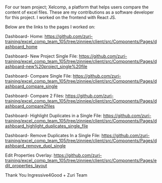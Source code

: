For our team project; Xelcomp, a platform that helps users compare the content of excel files. These are my contributions as a software developer for this project. I worked on the frontend with React JS. 

Below are the links to the pages I worked on:

Dashboard- Home: https://github.com/zuri-training/excel_comp_team_105/tree/zinniee/client/src/Components/Pages/dashboard_home

Dashboard- New Project Single File: https://github.com/zuri-training/excel_comp_team_105/tree/zinniee/client/src/Components/Pages/dashboard-new%20project_single%20file

Dashboard- Compare Single File: https://github.com/zuri-training/excel_comp_team_105/tree/zinniee/client/src/Components/Pages/dashboard_compare_single

Dashboard- Compare 2 Files: https://github.com/zuri-training/excel_comp_team_105/tree/zinniee/client/src/Components/Pages/dashboard_compare2files

Dashboard- Highlight Duplicates in a  Single File: https://github.com/zuri-training/excel_comp_team_105/tree/zinniee/client/src/Components/Pages/dashboard_highlight_duplicates_single_file

Dashboard- Remove Duplicates In a  Single File: https://github.com/zuri-training/excel_comp_team_105/tree/zinniee/client/src/Components/Pages/dashboard_remove_dupl_single

Edit Properties Overlay: https://github.com/zuri-training/excel_comp_team_105/tree/zinniee/client/src/Components/Pages/edit_properties_layout

Thank You Ingressive4Good + Zuri Team
